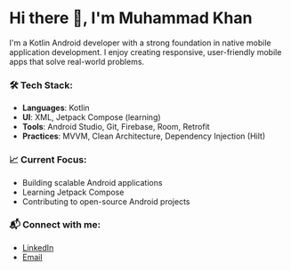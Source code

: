 # Hi there 👋, I'm Muhammad Khan

I'm a Kotlin Android developer with a strong foundation in native mobile application development. I enjoy creating responsive, user-friendly mobile apps that solve real-world problems.

### 🛠️ Tech Stack:
- **Languages**: Kotlin  
- **UI**: XML, Jetpack Compose (learning)  
- **Tools**: Android Studio, Git, Firebase, Room, Retrofit  
- **Practices**: MVVM, Clean Architecture, Dependency Injection (Hilt)

### 📈 Current Focus:
- Building scalable Android applications
- Learning Jetpack Compose
- Contributing to open-source Android projects

### 📬 Connect with me:
- [LinkedIn](https://www.linkedin.com/in/muhammad-khan-0b401233a/)
- [Email](muhammadkhancs0092@gmail.com)
